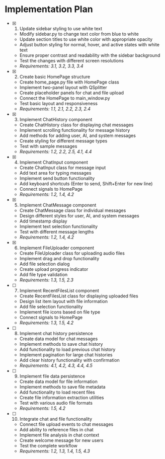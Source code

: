 # Implementation Plan

- [x] 1. Update sidebar styling to use white text


  - Modify sidebar.py to change text color from blue to white
  - Update section titles to use white color with appropriate opacity
  - Adjust button styling for normal, hover, and active states with white text
  - Ensure proper contrast and readability with the sidebar background
  - Test the changes with different screen resolutions
  - _Requirements: 3.1, 3.2, 3.3, 3.4_

- [x] 2. Create basic HomePage structure



  - Create home_page.py file with HomePage class
  - Implement two-panel layout with QSplitter
  - Create placeholder panels for chat and file upload
  - Connect the HomePage to main_window.py
  - Test basic layout and responsiveness
  - _Requirements: 1.1, 2.1, 2.2, 2.3, 2.4_

- [x] 3. Implement ChatHistory component



  - Create ChatHistory class for displaying chat messages
  - Implement scrolling functionality for message history
  - Add methods for adding user, AI, and system messages
  - Create styling for different message types
  - Test with sample messages
  - _Requirements: 1.2, 2.2, 2.5, 4.1, 4.4_

- [x] 4. Implement ChatInput component



  - Create ChatInput class for message input
  - Add text area for typing messages
  - Implement send button functionality
  - Add keyboard shortcuts (Enter to send, Shift+Enter for new line)
  - Connect signals to HomePage
  - _Requirements: 1.2, 1.4, 4.2_

- [x] 5. Implement ChatMessage component


  - Create ChatMessage class for individual messages
  - Design different styles for user, AI, and system messages
  - Add timestamp display
  - Implement text selection functionality
  - Test with different message lengths
  - _Requirements: 1.2, 1.4, 4.2_

- [x] 6. Implement FileUploader component



  - Create FileUploader class for uploading audio files
  - Implement drag and drop functionality
  - Add file selection dialog
  - Create upload progress indicator
  - Add file type validation
  - _Requirements: 1.3, 1.5, 2.3_

- [ ] 7. Implement RecentFilesList component
  - Create RecentFilesList class for displaying uploaded files
  - Design list item layout with file information
  - Add file selection functionality
  - Implement file icons based on file type
  - Connect signals to HomePage
  - _Requirements: 1.3, 1.5, 4.2_

- [ ] 8. Implement chat history persistence
  - Create data model for chat messages
  - Implement methods to save chat history
  - Add functionality to load previous chat history
  - Implement pagination for large chat histories
  - Add clear history functionality with confirmation
  - _Requirements: 4.1, 4.2, 4.3, 4.4, 4.5_

- [ ] 9. Implement file data persistence
  - Create data model for file information
  - Implement methods to save file metadata
  - Add functionality to load recent files
  - Create file information extraction utilities
  - Test with various audio file formats
  - _Requirements: 1.5, 4.2_

- [ ] 10. Integrate chat and file functionality
  - Connect file upload events to chat messages
  - Add ability to reference files in chat
  - Implement file analysis in chat context
  - Create welcome message for new users
  - Test the complete workflow
  - _Requirements: 1.2, 1.3, 1.4, 1.5, 4.3_